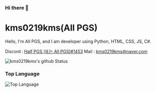 ### Hi there 👋

<!--
**kms0219kms/kms0219kms** is a ✨ _special_ ✨ repository because its `README.md` (this file) appears on your GitHub profile.

Here are some ideas to get you started:

- 🔭 I’m currently working on ...
- 🌱 I’m currently learning ...
- 👯 I’m looking to collaborate on ...
- 🤔 I’m looking for help with ...
- 💬 Ask me about ...
- 📫 How to reach me: ...
- 😄 Pronouns: ...
- ⚡ Fun fact: ...
-->

#
# kms0219kms(All PGS)
Hello, I'm All PGS, and I am developer using Python, HTML, CSS, JS, C#.

Discord : [Half PGS (또는 All PGS)#1453](https://www.discordapp.com/users/719094784928645180)
Mail : [kms0219kms@naver.com](mailto:kms0219kms@naver.com)

![kms0219kms's github Status](https://github-readme-stats.vercel.app/api?username=kms0219kms&show_icons=true&count_private=true&theme=radical)
### Top Language
![Top Language](https://github-readme-stats.vercel.app/api/top-langs/?username=kms0219kms&langs_count=100&theme=radical)<br/>
